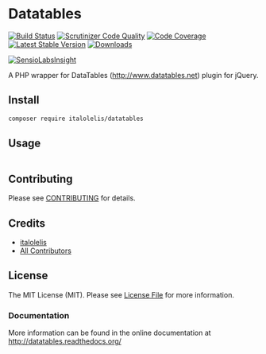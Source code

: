 # Datatables

[![Build Status](https://travis-ci.org/italolelis/datatables.svg?style=flat-square)](https://travis-ci.org/italolelis/datatables)
[![Scrutinizer Code Quality](http://img.shields.io/scrutinizer/g/italolelis/datatables.svg?style=flat-square)](https://scrutinizer-ci.com/g/italolelis/datatables/)
[![Code Coverage](http://img.shields.io/scrutinizer/coverage/g/italolelis/datatables.svg?style=flat-square)](https://scrutinizer-ci.com/g/italolelis/datatables/)
[![Latest Stable Version](http://img.shields.io/packagist/v/italolelis/datatables.svg?style=flat-square)](https://packagist.org/packages/italolelis/datatables)
[![Downloads](https://img.shields.io/packagist/dt/italolelis/datatables.svg?style=flat-square)](https://packagist.org/packages/italolelis/datatables)

[![SensioLabsInsight](https://insight.sensiolabs.com/projects/29d7b877-a731-47a4-a2d9-da72f5192d56/small.png)](https://insight.sensiolabs.com/projects/29d7b877-a731-47a4-a2d9-da72f5192d56)

A PHP wrapper for DataTables (http://www.datatables.net) plugin for jQuery.

## Install

``` sh
composer require italolelis/datatables
```

## Usage

```php

```    

## Contributing

Please see [CONTRIBUTING](https://github.com/italolelis/datatables/blob/master/CONTRIBUTING.md) for details.

## Credits

- [italolelis](https://github.com/italolelis)
- [All Contributors](https://github.com/italolelis/datatables/contributors)

## License

The MIT License (MIT). Please see [License File](https://github.com/italolelis/datatables/blob/master/LICENSE) for more information.

### Documentation

More information can be found in the online documentation at
http://datatables.readthedocs.org/
